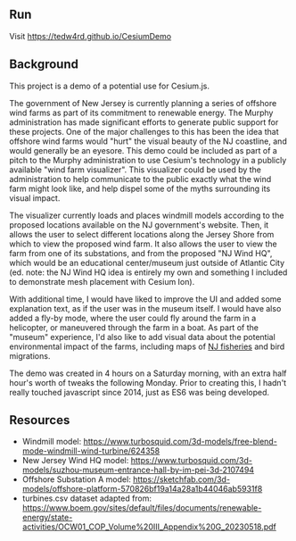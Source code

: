 ## Run
Visit https://tedw4rd.github.io/CesiumDemo

## Background
This project is a demo of a potential use for Cesium.js.

The government of New Jersey is currently planning a series of offshore wind farms as part of its commitment to renewable energy. The Murphy administration has made significant efforts to generate public support for these projects. One of the major challenges to this has been the idea that offshore wind farms would "hurt" the visual beauty of the NJ coastline, and would generally be an eyesore. This demo could be included as part of a pitch to the Murphy administration to use Cesium's technology in a publicly available "wind farm visualizer". This visualizer could be used by the administration to help communicate to the public exactly what the wind farm might look like, and help dispel some of the myths surrounding its visual impact.

The visualizer currently loads and places windmill models according to the proposed locations available on the NJ government's website. Then, it allows the user to select different locations along the Jersey Shore from which to view the proposed wind farm. It also allows the user to view the farm from one of its substations, and from the proposed "NJ Wind HQ", which would be an educational center/museum just outside of Atlantic City (ed. note: the NJ Wind HQ idea is entirely my own and something I included to demonstrate mesh placement with Cesium Ion).

With additional time, I would have liked to improve the UI and added some explanation text, as if the user was in the museum itself. I would have also added a fly-by mode, where the user could fly around the farm in a helicopter, or maneuvered through the farm in a boat. As part of the "museum" experience, I'd also like to add visual data about the potential environmental impact of the farms, including maps of [NJ fisheries](https://www.arcgis.com/apps/mapviewer/index.html?layers=df7de8c132a749d680ae415b30322fc8) and bird migrations. 

The demo was created in 4 hours on a Saturday morning, with an extra half hour's worth of tweaks the following Monday. Prior to creating this, I hadn't really touched javascript since 2014, just as ES6 was being developed. 

## Resources
 - Windmill model: https://www.turbosquid.com/3d-models/free-blend-mode-windmill-wind-turbine/624358
 - New Jersey Wind HQ model: https://www.turbosquid.com/3d-models/suzhou-museum-entrance-hall-by-im-pei-3d-2107494
 - Offshore Substation A model: https://sketchfab.com/3d-models/offshore-platform-570826bf19a14a28a1b44046ab5931f8
 - turbines.csv dataset adapted from: https://www.boem.gov/sites/default/files/documents/renewable-energy/state-activities/OCW01_COP_Volume%20III_Appendix%20G_20230518.pdf